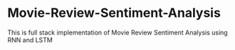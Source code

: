# Movie-Review-Sentiment-Analysis
This is full stack implementation of Movie Review Sentiment Analysis using RNN and LSTM
